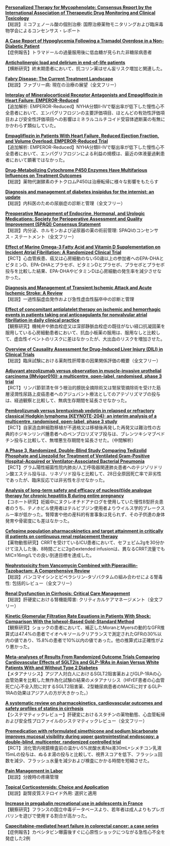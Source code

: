 [**Personalized Therapy for Mycophenolate: Consensus Report by the International Association of Therapeutic Drug Monitoring and Clinical Toxicology**](https://pubmed.ncbi.nlm.nih.gov/33711005/)  
【総説】ミコフェノール酸の個別治療: 国際治療薬物モニタリングおよび臨床毒物学会によるコンセンサス・レポート

[**A Case Report of Hypoglycemia Following a Tramadol Overdose in a Non-Diabetic Patient**](https://pubmed.ncbi.nlm.nih.gov/33736525/)  
【症例報告】トラマドールの過量服用後に低血糖が見られた非糖尿病患者

[**Anticholinergic load and delirium in end-of-life patients**](https://pubmed.ncbi.nlm.nih.gov/33733683/)  
【横断研究】終末期患者において、抗コリン薬はせん妄リスク増加と関連した。

[**Fabry Disease: The Current Treatment Landscape**](https://pubmed.ncbi.nlm.nih.gov/33721270/)  
【総説】ファブリー病: 現在の治療の展望（全文フリー）

[**Interplay of Mineralocorticoid Receptor Antagonists and Empagliflozin in Heart Failure: EMPEROR-Reduced**](https://pubmed.ncbi.nlm.nih.gov/33736821/)  
【追加解析: EMPEROR-Reduced】NYHA分類II-IVで駆出率が低下した慢性心不全患者において、エンパグリフロジンの主要評価項目、ほとんどの有効性評価項目および安全性評価項目への影響はミネラルコルチコイド受容体遮断薬の有無にかかわらず類似していた。

[**Empagliflozin in Patients With Heart Failure, Reduced Ejection Fraction, and Volume Overload: EMPEROR-Reduced Trial**](https://pubmed.ncbi.nlm.nih.gov/33736819/)  
【追加解析: EMPEROR-Reduced】NYHA分類II-IVで駆出率が低下した慢性心不全患者において、エンパグリフロジンによる利益の規模は、最近の体液量過剰患者において顕著ではなかった。

[**Drug-Metabolizing Cytochrome P450 Enzymes Have Multifarious Influences on Treatment Outcomes**](https://pubmed.ncbi.nlm.nih.gov/33723723/)  
【総説】薬物代謝酵素のチトクロムP450は治療転帰に様々な影響をもたらす

[**Diagnosis and management of diabetes insipidus for the internist: an update**](https://pubmed.ncbi.nlm.nih.gov/33713498/)  
【総説】内科医のための尿崩症の診断と管理（全文フリー）

[**Preoperative Management of Endocrine, Hormonal, and Urologic Medications: Society for Perioperative Assessment and Quality Improvement (SPAQI) Consensus Statement**](https://pubmed.ncbi.nlm.nih.gov/33714600/)  
【総説】内分泌、ホルモンおよび泌尿器の薬の術前管理: SPAQIのコンセンサス・ステートメント（全文フリー）

[**Effect of Marine Omega-3 Fatty Acid and Vitamin D Supplementation on Incident Atrial Fibrillation: A Randomized Clinical Trial**](https://pubmed.ncbi.nlm.nih.gov/33724323/)  
【RCT】心血管疾患、癌又は心房細動のない50歳以上の参加者へのEPA-DHAとビタミンD、EPA-DHAとプラセボ、ビタミンDとプラセボ、プラセボとプラセボ投与を比較した結果、EPA-DHAやビタミンDは心房細動の発生率を減少させなかった。

[**Diagnosis and Management of Transient Ischemic Attack and Acute Ischemic Stroke: A Review**](https://pubmed.ncbi.nlm.nih.gov/33724327/)  
【総説】一過性脳虚血発作および急性虚血性脳卒中の診断と管理

[**Effect of concomitant antiplatelet therapy on ischemic and hemorrhagic events in patients taking oral anticoagulants for nonvalvular atrial fibrillation in daily clinical practice**](https://pubmed.ncbi.nlm.nih.gov/33715291/)  
【観察研究】機械弁や肺血栓症又は深部静脈血栓症の既往がない経口抗凝固薬を服用している心房細動患者において、抗血小板薬の服用は、服用なしと比較して、虚血性イベントのリスクに差はなかったが、大出血のリスクを増加させた。

[**Overview of Causality Assessment for Drug-Induced Liver Injury (DILI) in Clinical Trials**](https://pubmed.ncbi.nlm.nih.gov/33725335/)  
【総説】臨床試験における薬剤性肝障害の因果関係評価の概要（全文フリー）

[**Adjuvant atezolizumab versus observation in muscle-invasive urothelial carcinoma (IMvigor010): a multicentre, open-label, randomised, phase 3 trial**](https://pubmed.ncbi.nlm.nih.gov/33721560/)  
【RCT】リンパ節郭清を伴う根治的膀胱全摘除術又は腎尿管摘除術を受けた筋層浸潤性尿路上皮癌患者へのアジュバント療法としてのアテゾリズマブの投与は、経過観察と比較して、無病生存期間を延長させなかった。

[**Pembrolizumab versus brentuximab vedotin in relapsed or refractory classical Hodgkin lymphoma (KEYNOTE-204): an interim analysis of a multicentre, randomised, open-label, phase 3 study**](https://pubmed.ncbi.nlm.nih.gov/33721562/)  
【RCT】自家造血幹細胞移植が不適格又は移植後再発した再発又は難治性の古典的ホジキンリンパ腫患者へのペンブロリズマブ投与は、ブレンツキシマブベドチン投与と比較して、無増悪生存期間を延長させた。（中間解析）

[**A Phase 3, Randomized, Double-Blind Study Comparing Tedizolid Phosphate and Linezolid for Treatment of Ventilated Gram-Positive Hospital-Acquired or Ventilator-Associated Bacterial Pneumonia**](https://pubmed.ncbi.nlm.nih.gov/33720350/)  
【RCT】グラム陽性細菌性院内肺炎/人工呼吸器関連肺炎患者へのテジゾリドリン酸エステル投与は、リネゾリド投与と比較して、28日全原因死亡率で非劣性であったが、臨床反応では非劣性を示せなかった。

[**Analysis of long-term safety and efficacy of nucleos(t)ide analogue therapy for chronic hepatitis B during entire pregnancy**](https://pubmed.ncbi.nlm.nih.gov/33722684/)  
【コホート研究】妊娠中にヌクレオチドアナログを使用していた慢性B型肝炎患者のうち、テノホビル使用者はテルビブジン使用者よりウイルス学的ブレークスルー率が低かった。腎障害や他の産科的有害事象は見られず、その子供達の身体発育や骨密度にも差はなかった。

[**Cefepime population pharmacokinetics and target attainment in critically ill patients on continuous renal replacement therapy**](https://pubmed.ncbi.nlm.nih.gov/33722885/)  
【薬物動態研究】CRRTを受けているICU患者において、セフェピム2gを30分かけて注入した後、8時間ごとに2gのextended infusionは、異なるCRRT流量でもMIC≤16mg/Lでの良い到達目標を達成した。

[**Nephrotoxicity from Vancomycin Combined with Piperacillin-Tazobactam: A Comprehensive Review**](https://pubmed.ncbi.nlm.nih.gov/33735856/)  
【総説】バンコマイシンとピペラシリン-タゾバクタムの組み合わせによる腎毒性: 包括的レビュー（全文フリー）

[**Renal Dysfunction in Cirrhosis: Critical Care Management**](https://pubmed.ncbi.nlm.nih.gov/33707901/)  
【総説】肝硬変における腎機能障害: クリティカルケアマネージメント（全文フリー）

[**Kinetic Glomerular Filtration Rate Equations in Patients With Shock: Comparison With the Iohexol-Based Gold-Standard Method**](https://pubmed.ncbi.nlm.nih.gov/33710029/)  
【観察研究】ショックの患者において、補正したMoranとMyersの動的なGFR推算式は47.4%の患者でイオヘキソールクリアランスで測定されたGFRの30%以内の値であり、15.8%の患者で10%以内の値であった。他の推算式は正確性がより悪かった。

[**Meta-analyses of Results From Randomized Outcome Trials Comparing Cardiovascular Effects of SGLT2is and GLP-1RAs in Asian Versus White Patients With and Without Type 2 Diabetes**](https://pubmed.ncbi.nlm.nih.gov/33707305/)  
【メタアナリシス】アジア人対白人におけるSGLT2阻害薬およびGLP-1RAの心血管効果を比較した無作為化試験の結果のメタアナリシス（HFrEF患者の心血管死亡/心不全入院に対するSGLT2阻害薬、2型糖尿病患者のMACEに対するGLP-1RAの効果はアジア人の方が大きかった。）

[**A systematic review on pharmacokinetics, cardiovascular outcomes and safety profiles of statins in cirrhosis**](https://pubmed.ncbi.nlm.nih.gov/33726685/)  
【システマティックレビュー】肝硬変におけるスタチンの薬物動態、心血管転帰および安全性プロファイルのシステマティックレビュー（全文フリー）

[**Premedication with reformulated simethicone and sodium bicarbonate improves mucosal visibility during upper gastrointestinal endoscopy: a double-blind, multicenter, randomized controlled trial**](https://pubmed.ncbi.nlm.nih.gov/33736601/)  
【RCT】消化管内視鏡検査前の温かい5%炭酸水素Na液30mL+シメチコン乳液15mLの投与は、ぬるま湯の投与と比較して、視界スコアを低下、フラッシュ回数を減少、フラッシュ水量を減少および検査にかかる時間を短縮させた。

[**Pain Management in Labor**](https://pubmed.ncbi.nlm.nih.gov/33719377/)  
【総説】分娩時の疼痛管理

[**Topical Corticosteroids: Choice and Application**](https://pubmed.ncbi.nlm.nih.gov/33719380/)  
【総説】副腎皮質ステロイド外用: 選択と適用

[**Increase in pregabalin recreational use in adolescents in France**](https://pubmed.ncbi.nlm.nih.gov/33733968/)  
【観察研究】フランスの国立中毒データベースより、若年者は成人よりもプレガバリンを遊びで使用する割合が高かった。

[**Capecitabine-mediated heart failure in colorectal cancer: a case series**](https://pubmed.ncbi.nlm.nih.gov/33709051/)  
【症例報告】カペシタビン曝露後すぐに心原性ショックにつながる急性心不全を発症した2例
